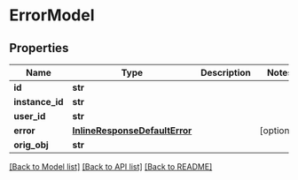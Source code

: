 # ErrorModel

## Properties
Name | Type | Description | Notes
------------ | ------------- | ------------- | -------------
**id** | **str** |  | 
**instance_id** | **str** |  | 
**user_id** | **str** |  | 
**error** | [**InlineResponseDefaultError**](InlineResponseDefaultError.md) |  | [optional] 
**orig_obj** | **str** |  | 

[[Back to Model list]](../README.md#documentation-for-models) [[Back to API list]](../README.md#documentation-for-api-endpoints) [[Back to README]](../README.md)


